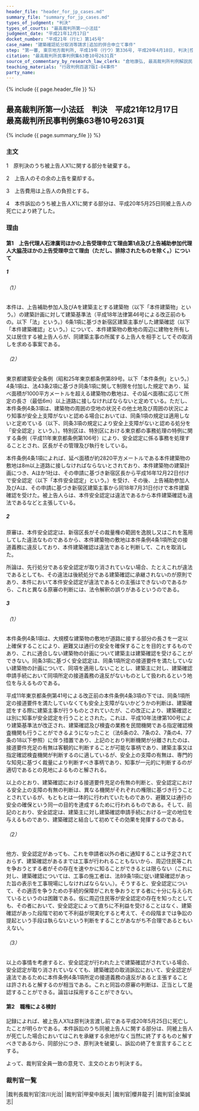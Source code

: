 ```yaml
---
header_file: "header_for_jp_cases.md"
summary_file: "summary_for_jp_cases.md"
types_of_judgment: "判決"
types_of_courts: "最高裁判所第一小法廷"
judgment_date: "平成21年12月17日"
docket_number: "平成21年（行ヒ）第145号"
case_name: "建築確認処分取消等請求|追加的併合申立て事件"
step: "第一審, 東京地方裁判所, 平成19年（行ウ）第336号, 平成20年4月18日, 判決|控訴審, 東京高等裁判所, 平成20年（行コ）第217号, 平成21年1月14日, 判決"
citation: "最高裁判所民事判例集63巻10号2631頁"
source_of_commentary_by_research_law_clerk: "倉地康弘, 最高裁判所判例解説民事篇平成21年度960頁|倉地康弘, 法曹時報64巻1号195頁"
teaching_materials: "行政判例百選7版I-84事件"
party_name:
---
```


{% include {{ page.header_file }}  %}

## 最高裁判所第一小法廷　判決　平成21年12月17日　最高裁判所民事判例集63巻10号2631頁

{% include {{ page.summary_file }}  %}








### 主文



1　原判決のうち被上告人X1に関する部分を破棄する。

2　上告人のその余の上告を棄却する。

3　上告費用は上告人の負担とする。

4　本件訴訟のうち被上告人X1に関する部分は、平成20年5月25日同被上告人の死亡により終了した。





### 理由



#### 第1　上告代理人石津廣司ほかの上告受理申立て理由第1点及び上告補助参加代理人大脇茂ほかの上告受理申立て理由（ただし、排除されたものを除く。）について

##### 1

###### （1）

本件は、上告補助参加人及びAを建築主とする建築物（以下「本件建築物」という。）の建築計画に対して建築基準法（平成18年法律第46号による改正前のもの。以下「法」という。）6条1項に基づき新宿区建築主事がした建築確認（以下「本件建築確認」という。）について、本件建築物の敷地の周辺に建物を所有し又は居住する被上告人らが、同建築主事の所属する上告人を相手としてその取消しを求める事案である。

###### （2）

東京都建築安全条例（昭和25年東京都条例第89号。以下「本件条例」という。）4条1項は、法43条2項に基づき同条1項に関して制限を付加した規定であり、延べ面積が1000平方メートルを超える建築物の敷地は、その延べ面積に応じて所定の長さ（最低6m）以上道路に接しなければならないと定めている。ただし、本件条例4条3項は、建築物の周囲の空地の状況その他土地及び周囲の状況により知事が安全上支障がないと認める場合においては、同条1項の規定は適用しないと定めている（以下、同条3項の規定により安全上支障がないと認める処分を「安全認定」という。）。特別区は、特別区における東京都の事務処理の特例に関する条例（平成11年東京都条例第106号）により、安全認定に係る事務を処理することとされ、区長がその管理及び執行をしている。

本件条例4条1項によれば、延べ面積が約2820平方メートルである本件建築物の敷地は8m以上道路に接しなければならないとされており、本件建築物の建築計画につき、Aほか1社は、その申請に基づき新宿区長から平成16年12月22日付けで安全認定（以下「本件安全認定」という。）を受け、その後、上告補助参加人及びAは、その申請に基づき新宿区建築主事から同18年7月31日付けで本件建築確認を受けた。被上告人らは、本件安全認定は違法であるから本件建築確認も違法であるなどと主張している。

##### 2

原審は、本件安全認定は、新宿区長がその裁量権の範囲を逸脱し又はこれを濫用してした違法なものであるから、本件建築物の敷地は本件条例4条1項所定の接道義務に違反しており、本件建築確認は違法であると判断して、これを取消した。

所論は、先行処分である安全認定が取り消されていない場合、たとえこれが違法であるとしても、その違法は後続処分である建築確認に承継されないのが原則であり、本件において本件安全認定が違法であるとの主張はできないのであるから、これと異なる原審の判断には、法令解釈の誤りがあるというのである。

##### 3

###### （1）

本件条例4条1項は、大規模な建築物の敷地が道路に接する部分の長さを一定以上確保することにより、避難又は通行の安全を確保することを目的とするものであり、これに適合しない建築物の計画について建築主は建築確認を受けることができない。同条3項に基づく安全認定は、同条1項所定の接道要件を満たしていない建築物の計画について、同項を適用しないこととし、建築主に対し、建築確認申請手続において同項所定の接道義務の違反がないものとして扱われるという地位を与えるものである。

平成11年東京都条例第41号による改正前の本件条例4条3項の下では、同条1項所定の接道要件を満たしていなくても安全上支障がないかどうかの判断は、建築確認をする際に建築主事が行うものとされていたが、この改正により、建築確認とは別に知事が安全認定を行うこととされた。これは、平成10年法律第100号により建築基準法が改正され、建築確認及び検査の業務を民間機関である指定確認検査機関も行うことができるようになったこと（法6条の2、7条の2、7条の4、77条の18以下参照）に伴う措置であり、上記のとおり判断機関が分離されたのは、接道要件充足の有無は客観的に判断することが可能な事柄であり、建築主事又は指定確認検査機関が判断するのに適しているが、安全上の支障の有無は、専門的な知見に基づく裁量により判断すべき事柄であり、知事が一元的に判断するのが適切であるとの見地によるものと解される。

以上のとおり、建築確認における接道要件充足の有無の判断と、安全認定における安全上の支障の有無の判断は、異なる機関がそれぞれの権限に基づき行うこととされているが、もともとは一体的に行われていたものであり、避難又は通行の安全の確保という同一の目的を達成するために行われるものである。そして、前記のとおり、安全認定は、建築主に対し建築確認申請手続における一定の地位を与えるものであり、建築確認と結合して初めてその効果を発揮するのである。

###### （2）

他方、安全認定があっても、これを申請者以外の者に通知することは予定されておらず、建築確認があるまでは工事が行われることもないから、周辺住民等これを争おうとする者がその存在を速やかに知ることができるとは限らない（これに対し、建築確認については、工事の施工者は、法89条1項に従い建築確認があった旨の表示を工事現場にしなければならない。）。そうすると、安全認定について、その適否を争うための手続的保障がこれを争おうとする者に十分に与えられているというのは困難である。仮に周辺住民等が安全認定の存在を知ったとしても、その者において、安全認定によって直ちに不利益を受けることはなく、建築確認があった段階で初めて不利益が現実化すると考えて、その段階までは争訟の提起という手段は執らないという判断をすることがあながち不合理であるともいえない。

###### （3）

以上の事情を考慮すると、安全認定が行われた上で建築確認がされている場合、安全認定が取り消されていなくても、建築確認の取消訴訟において、安全認定が違法であるために本件条例4条1項所定の接道義務の違反があると主張することは許されると解するのが相当である。これと同旨の原審の判断は、正当として是認することができる。論旨は採用することができない。

#### 第2　職権による検討

記録によれば、被上告人X1は原判決言渡し前である平成20年5月25日に死亡したことが明らかである。本件訴訟のうち同被上告人に関する部分は、同被上告人が死亡した場合においてはこれを承継する余地がなく当然に終了するものと解すべきであるから、同部分につき、原判決を破棄し、訴訟の終了を宣言することとする。

よって、裁判官全員一致の意見で、主文のとおり判決する。

### 裁判官一覧

|裁判長裁判官|宮川光治|
|裁判官|甲斐中辰夫|
|裁判官|櫻井龍子|
|裁判官|金築誠志|

